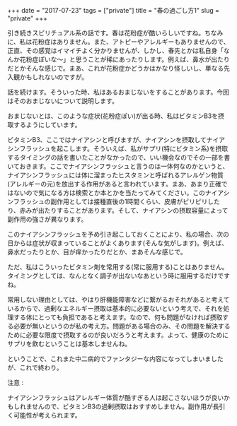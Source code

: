 +++
date = "2017-07-23"
tags = ["private"]
title = "春の過ごし方1"
slug = "private"
+++

引き続きスピリチュアル系の話です。春は花粉症が酷いらしいですね。ちなみに、私は花粉症はありません。また、アトピーやアレルギーもありませんので、正直、その感覚はイマイチよく分かりませんが、しかし、春先とかは私自身「なんか花粉症ぽいな～」と思うことが稀にあったりします。例えば、鼻水が出たりだとかそんな感じで。まあ、これが花粉症かどうかはかなり怪しいし、単なる先入観かもしれないのですが。

話を続けます。そういった時、私はあるおまじないをすることがあります。今回はそのおまじないについて説明します。

おまじないとは、このような症状(花粉症ぽい)が出る時、私はビタミンB3を摂取するようにしています。

ビタミンB3、ここではナイアシンと呼びますが、ナイアシンを摂取してナイアシンフラッシュを起こします。そういえば、私がサプリ(特にビタミン系)を摂取するタイミングの話を書いたことがなかったので、いい機会なのでその一部を書いておきます。ここでナイアシンフラッシュと言うのは一体何なのかというと、ナイアシンフラッシュには体に溜まったヒスタミンと呼ばれるアレルゲン物質(アレルギーの元)を放出する作用があると言われています。まあ、あまり正確ではないので気になる方は検索とか本とかを当たってみてください。このナイアシンフラッシュの副作用としては接種直後の1時間くらい、皮膚がピリピリしたり、赤みが出たりすることがあります。そして、ナイアシンの摂取容量によって副作用の強さが異なります。

このナイアシンフラッシュを予め引き起こしておくことにより、私の場合、次の日からは症状が収まっていることがよくあります(そんな気がします)。例えば、鼻水だったりとか、目が痒かったりだとか、まあそんな感じで。

ただ、私はこういったビタミン剤を常用する(常に服用する)ことはありません。タイミングとしては、なんとなく調子が出ないなあという時に服用するだけですね。

常用しない理由としては、やはり肝機能障害などに繋がるおそれがあると考えているからで、過剰なエネルギー摂取は基本的に必要ないという考えで、それを処理する体にとっても負担であると考えます。なので、何も問題がなければ摂取する必要が無いというのが私の考え方。問題がある場合のみ、その問題を解決するために必要な限度で摂取するのが良いだろうと考えます。よって、健康のためにサプリを飲むということは基本しませんね。

ということで、これまた中二病的でファンタジーな内容になってしまいましたが、これで終わり。

注意 : 

ナイアシンフラッシュはアレルギー体質が酷すぎる人は起こさないほうが良いかもしれませんので、ビタミンB3の過剰摂取はおすすめしません。副作用が長引く可能性が考えられます。
	  
